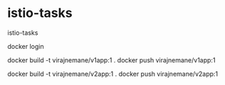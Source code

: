 # istio-tasks
istio-tasks

docker login

docker build -t virajnemane/v1app:1 .
docker push virajnemane/v1app:1

docker build -t virajnemane/v2app:1 .
docker push virajnemane/v2app:1